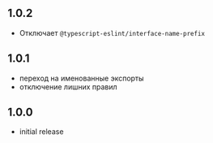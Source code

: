 ## 1.0.2
- Отключает `@typescript-eslint/interface-name-prefix`

## 1.0.1
- переход на именованные экспорты
- отключение лишних правил

## 1.0.0

* initial release